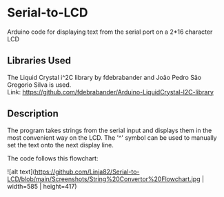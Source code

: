 # Serial-to-LCD
Arduino code for displaying text from the serial port on a 2*16 character LCD

## Libraries Used
The Liquid Crystal i^2C library by fdebrabander and João Pedro São Gregorio Silva is used.  
Link: https://github.com/fdebrabander/Arduino-LiquidCrystal-I2C-library  

## Description  
The program takes strings from the serial input and displays them in the most convenient way on the LCD. The '^' symbol can be used to manually set the text onto the next display line. 

The code follows this flowchart:  
  
![alt text](https://github.com/Linja82/Serial-to-LCD/blob/main/Screenshots/String%20Convertor%20Flowchart.jpg | width=585 | height=417)
